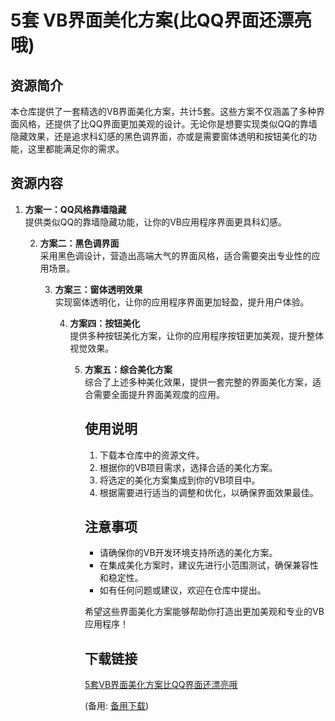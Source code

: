# 5套 VB界面美化方案(比QQ界面还漂亮哦)

## 资源简介

本仓库提供了一套精选的VB界面美化方案，共计5套。这些方案不仅涵盖了多种界面风格，还提供了比QQ界面更加美观的设计。无论你是想要实现类似QQ的靠墙隐藏效果，还是追求科幻感的黑色调界面，亦或是需要窗体透明和按钮美化的功能，这里都能满足你的需求。

## 资源内容

1. **方案一：QQ风格靠墙隐藏**  
   提供类似QQ的靠墙隐藏功能，让你的VB应用程序界面更具科幻感。

   2. **方案二：黑色调界面**  
      采用黑色调设计，营造出高端大气的界面风格，适合需要突出专业性的应用场景。

      3. **方案三：窗体透明效果**  
         实现窗体透明化，让你的应用程序界面更加轻盈，提升用户体验。

         4. **方案四：按钮美化**  
            提供多种按钮美化方案，让你的应用程序按钮更加美观，提升整体视觉效果。

            5. **方案五：综合美化方案**  
               综合了上述多种美化效果，提供一套完整的界面美化方案，适合需要全面提升界面美观度的应用。

               ## 使用说明

               1. 下载本仓库中的资源文件。
               2. 根据你的VB项目需求，选择合适的美化方案。
               3. 将选定的美化方案集成到你的VB项目中。
               4. 根据需要进行适当的调整和优化，以确保界面效果最佳。

               ## 注意事项

               - 请确保你的VB开发环境支持所选的美化方案。
               - 在集成美化方案时，建议先进行小范围测试，确保兼容性和稳定性。
               - 如有任何问题或建议，欢迎在仓库中提出。

               希望这些界面美化方案能够帮助你打造出更加美观和专业的VB应用程序！

               ## 下载链接
               [5套VB界面美化方案比QQ界面还漂亮哦](https://pan.quark.cn/s/fb8ccd9a7e1a) 

               (备用: [备用下载](https://pan.baidu.com/s/10uBVgwUV7zaydKHgEN9MIw?pwd=1234))
